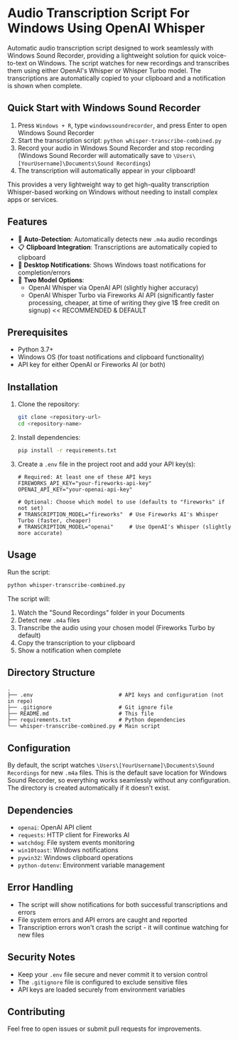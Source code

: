 # Audio Transcription Script For Windows Using OpenAI Whisper

Automatic audio transcription script designed to work seamlessly with Windows Sound Recorder, providing a lightweight solution for quick voice-to-text on Windows. The script watches for new recordings and transcribes them using either OpenAI's Whisper or Whisper Turbo model. The transcriptions are automatically copied to your clipboard and a notification is shown when complete.


## Quick Start with Windows Sound Recorder

1. Press `Windows + R`, type `windowssoundrecorder`, and press Enter to open Windows Sound Recorder
2. Start the transcription script: `python whisper-transcribe-combined.py`
3. Record your audio in Windows Sound Recorder and stop recording (Windows Sound Recorder will automatically save to `\Users\[YourUsername]\Documents\Sound Recordings`)
4. The transcription will automatically appear in your clipboard!

This provides a very lightweight way to get high-quality transcription Whisper-based working on Windows without needing to install complex apps or services.

## Features

- 🎯 **Auto-Detection**: Automatically detects new `.m4a` audio recordings
- 📋 **Clipboard Integration**: Transcriptions are automatically copied to clipboard
- 🔔 **Desktop Notifications**: Shows Windows toast notifications for completion/errors
- 🔄 **Two Model Options**: 
  - OpenAI Whisper via OpenAI API (slightly higher accuracy)
  - OpenAI Whisper Turbo via Fireworks AI API (significantly faster processing, cheaper, at time of writing they give 1$ free credit on signup) << RECOMMENDED & DEFAULT

## Prerequisites

- Python 3.7+
- Windows OS (for toast notifications and clipboard functionality)
- API key for either OpenAI or Fireworks AI (or both)

## Installation

1. Clone the repository:
   ```bash
   git clone <repository-url>
   cd <repository-name>
   ```

2. Install dependencies:
   ```bash
   pip install -r requirements.txt
   ```

3. Create a `.env` file in the project root and add your API key(s):
   ```env
   # Required: At least one of these API keys
   FIREWORKS_API_KEY="your-fireworks-api-key"
   OPENAI_API_KEY="your-openai-api-key"
   
   # Optional: Choose which model to use (defaults to "fireworks" if not set)
   # TRANSCRIPTION_MODEL="fireworks"  # Use Fireworks AI's Whisper Turbo (faster, cheaper)
   # TRANSCRIPTION_MODEL="openai"     # Use OpenAI's Whisper (slightly more accurate)
   ```

## Usage

Run the script:
```bash
python whisper-transcribe-combined.py
```

The script will:
1. Watch the "Sound Recordings" folder in your Documents
2. Detect new `.m4a` files
3. Transcribe the audio using your chosen model (Fireworks Turbo by default)
4. Copy the transcription to your clipboard
5. Show a notification when complete

## Directory Structure

```
.
├── .env                           # API keys and configuration (not in repo)
├── .gitignore                     # Git ignore file
├── README.md                      # This file
├── requirements.txt               # Python dependencies
└── whisper-transcribe-combined.py # Main script
```

## Configuration

By default, the script watches `\Users\[YourUsername]\Documents\Sound Recordings` for new `.m4a` files. This is the default save location for Windows Sound Recorder, so everything works seamlessly without any configuration. The directory is created automatically if it doesn't exist.

## Dependencies

- `openai`: OpenAI API client
- `requests`: HTTP client for Fireworks AI
- `watchdog`: File system events monitoring
- `win10toast`: Windows notifications
- `pywin32`: Windows clipboard operations
- `python-dotenv`: Environment variable management

## Error Handling

- The script will show notifications for both successful transcriptions and errors
- File system errors and API errors are caught and reported
- Transcription errors won't crash the script - it will continue watching for new files

## Security Notes

- Keep your `.env` file secure and never commit it to version control
- The `.gitignore` file is configured to exclude sensitive files
- API keys are loaded securely from environment variables

## Contributing

Feel free to open issues or submit pull requests for improvements. 